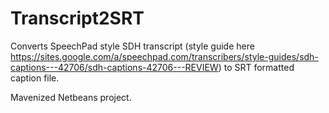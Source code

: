 Transcript2SRT
==============

Converts SpeechPad style SDH transcript (style guide here https://sites.google.com/a/speechpad.com/transcribers/style-guides/sdh-captions---42706/sdh-captions-42706---REVIEW) to SRT formatted caption file.

Mavenized Netbeans project.
